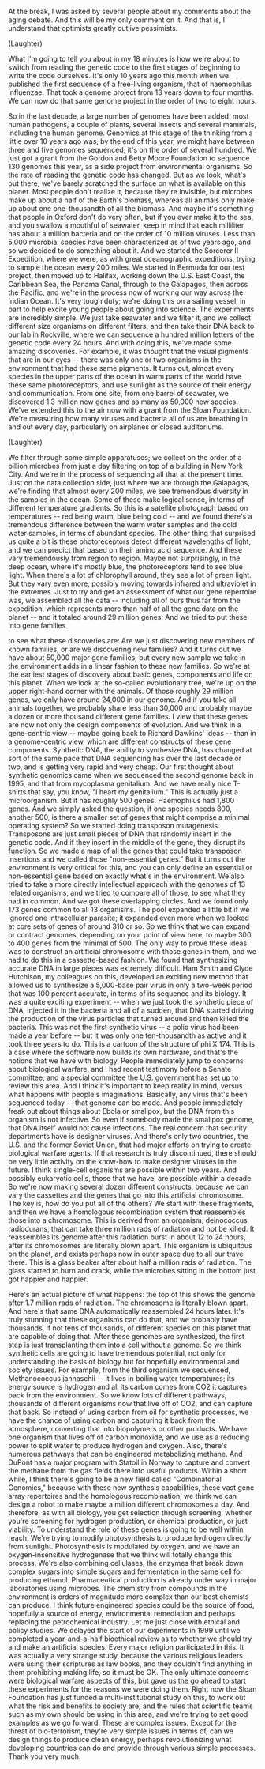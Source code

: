 
At the break, I was asked by several people
about my comments about the aging debate.
And this will be my only comment on it.
And that is, I understand
that optimists greatly outlive pessimists.

(Laughter)

What I&#39;m going to tell you about in my 18 minutes is
how we&#39;re about to switch from reading the genetic code
to the first stages of beginning
to write the code ourselves.
It&#39;s only 10 years ago this month
when we published the first sequence
of a free-living organism,
that of haemophilus influenzae.
That took a genome project
from 13 years down to four months.
We can now do that same genome project
in the order of
two to eight hours.

So in the last decade, a large number of genomes have been added:
most human pathogens,
a couple of plants,
several insects and several mammals,
including the human genome.
Genomics at this stage of the thinking
from a little over 10 years ago
was, by the end of this year, we might have
between three and five genomes sequenced;
it&#39;s on the order of several hundred.
We just got a grant from the Gordon and Betty Moore Foundation
to sequence 130 genomes this year,
as a side project from environmental organisms.
So the rate of reading the genetic code has changed.
But as we look, what&#39;s out there,
we&#39;ve barely scratched the surface
on what is available on this planet.
Most people don&#39;t realize it, because they&#39;re invisible,
but microbes make up about a half of the Earth&#39;s biomass,
whereas all animals only make up about
one one-thousandth of all the biomass.
And maybe it&#39;s something that people in Oxford don&#39;t do very often,
but if you ever make it to the sea,
and you swallow a mouthful of seawater,
keep in mind that each milliliter
has about a million bacteria
and on the order of 10 million viruses.
Less than 5,000 microbial species
have been characterized as of two years ago,
and so we decided to do something about it.
And we started the Sorcerer II Expedition,
where we were, as with great oceanographic expeditions,
trying to sample the ocean every 200 miles.
We started in Bermuda for our test project,
then moved up to Halifax,
working down the U.S. East Coast,
the Caribbean Sea, the Panama Canal,
through to the Galapagos, then across the Pacific,
and we&#39;re in the process now of working our way
across the Indian Ocean.
It&#39;s very tough duty; we&#39;re doing this on a sailing vessel,
in part to help excite young people
about going into science.
The experiments are incredibly simple.
We just take seawater and we filter it,
and we collect different size organisms on different filters,
and then take their DNA back to our lab in Rockville,
where we can sequence a hundred million letters
of the genetic code every 24 hours.
And with doing this,
we&#39;ve made some amazing discoveries.
For example, it was thought that the visual pigments
that are in our eyes -- there was only one or two organisms
in the environment that had these same pigments.
It turns out, almost every species
in the upper parts of the ocean
in warm parts of the world
have these same photoreceptors,
and use sunlight as the source of their energy
and communication.
From one site, from one barrel of seawater,
we discovered 1.3 million new genes
and as many as 50,000 new species.
We&#39;ve extended this to the air
now with a grant from the Sloan Foundation.
We&#39;re measuring how many viruses and bacteria
all of us are breathing in and out every day,
particularly on airplanes
or closed auditoriums.

(Laughter)

We filter through some simple apparatuses;
we collect on the order of a billion microbes from just a day
filtering on top of a building in New York City.
And we&#39;re in the process of sequencing all that
at the present time.
Just on the data collection side,
just where we are through the Galapagos,
we&#39;re finding that almost every 200 miles,
we see tremendous diversity
in the samples in the ocean.
Some of these make logical sense,
in terms of different temperature gradients.
So this is a satellite photograph
based on temperatures -- red being warm,
blue being cold --
and we found there&#39;s a tremendous difference between
the warm water samples and the cold water samples,
in terms of abundant species.
The other thing that surprised us quite a bit
is these photoreceptors detect different wavelengths of light,
and we can predict that based on their amino acid sequence.
And these vary tremendously from region to region.
Maybe not surprisingly,
in the deep ocean, where it&#39;s mostly blue,
the photoreceptors tend to see blue light.
When there&#39;s a lot of chlorophyll around,
they see a lot of green light.
But they vary even more,
possibly moving towards infrared and ultraviolet
in the extremes.
Just to try and get an assessment
of what our gene repertoire was,
we assembled all the data --
including all of ours thus far from the expedition,
which represents more than half of all the gene data on the planet --
and it totaled around 29 million genes.
And we tried to put these into gene families

to see what these discoveries are:
Are we just discovering new members of known families,
or are we discovering new families?
And it turns out we have about 50,000
major gene families,
but every new sample we take in the environment
adds in a linear fashion to these new families.
So we&#39;re at the earliest stages of discovery
about basic genes,
components and life on this planet.
When we look at the so-called evolutionary tree,
we&#39;re up on the upper right-hand corner with the animals.
Of those roughly 29 million genes,
we only have around 24,000
in our genome.
And if you take all animals together,
we probably share less than 30,000
and probably maybe a dozen
or more thousand different gene families.
I view that these genes are now
not only the design components of evolution.
And we think in a gene-centric view --
maybe going back to Richard Dawkins&#39; ideas --
than in a genome-centric view,
which are different constructs of these gene components.
Synthetic DNA, the ability to synthesize DNA,
has changed at sort of the same pace
that DNA sequencing has
over the last decade or two,
and is getting very rapid and very cheap.
Our first thought about synthetic genomics came
when we sequenced the second genome back in 1995,
and that from mycoplasma genitalium.
And we have really nice T-shirts that say,
you know, &quot;I heart my genitalium.&quot;
This is actually just a microorganism.
But it has roughly 500 genes.
Haemophilus had 1,800 genes.
And we simply asked the question,
if one species needs 800, another 500,
is there a smaller set of genes
that might comprise a minimal operating system?
So we started doing transposon mutagenesis.
Transposons are just small pieces of DNA
that randomly insert in the genetic code.
And if they insert in the middle of the gene, they disrupt its function.
So we made a map of all the genes
that could take transposon insertions
and we called those &quot;non-essential genes.&quot;
But it turns out the environment is very critical for this,
and you can only
define an essential or non-essential gene
based on exactly what&#39;s in the environment.
We also tried to take a more directly intellectual approach
with the genomes of 13 related organisms,
and we tried to compare all of those, to see what they had in common.
And we got these overlapping circles. And we found only 173 genes
common to all 13 organisms.
The pool expanded a little bit if we ignored
one intracellular parasite;
it expanded even more
when we looked at core sets of genes
of around 310 or so.
So we think that we can expand
or contract genomes, depending on your point of view here,
to maybe 300 to 400 genes
from the minimal of 500.
The only way to prove these ideas
was to construct an artificial chromosome with those genes in them,
and we had to do this in a cassette-based fashion.
We found that synthesizing accurate DNA
in large pieces was extremely difficult.
Ham Smith and Clyde Hutchison, my colleagues on this,
developed an exciting new method
that allowed us to synthesize a 5,000-base pair virus
in only a two-week period
that was 100 percent accurate,
in terms of its sequence and its biology.
It was a quite exciting experiment -- when we just took the synthetic piece of DNA,
injected it in the bacteria and all of a sudden,
that DNA started driving the production of the virus particles
that turned around and then killed the bacteria.
This was not the first synthetic virus --
a polio virus had been made a year before --
but it was only one ten-thousandth as active
and it took three years to do.
This is a cartoon of the structure of phi X 174.
This is a case where the software now builds its own hardware,
and that&#39;s the notions that we have with biology.
People immediately jump to concerns about biological warfare,
and I had recent testimony before a Senate committee,
and a special committee the U.S. government has set up
to review this area.
And I think it&#39;s important to keep reality in mind,
versus what happens with people&#39;s imaginations.
Basically, any virus that&#39;s been sequenced today --
that genome can be made.
And people immediately freak out about things about Ebola or smallpox,
but the DNA from this organism is not infective.
So even if somebody made the smallpox genome,
that DNA itself would not cause infections.
The real concern that security departments have
is designer viruses.
And there&#39;s only two countries, the U.S. and the former Soviet Union,
that had major efforts
on trying to create biological warfare agents.
If that research is truly discontinued,
there should be very little activity
on the know-how to make designer viruses in the future.
I think single-cell organisms are possible within two years.
And possibly eukaryotic cells,
those that we have,
are possible within a decade.
So we&#39;re now making several dozen different constructs,
because we can vary the cassettes and the genes
that go into this artificial chromosome.
The key is, how do you put all of the others?
We start with these fragments,
and then we have a homologous recombination system
that reassembles those into a chromosome.
This is derived from an organism, deinococcus radiodurans,
that can take three million rads of radiation and not be killed.
It reassembles its genome after this radiation burst
in about 12 to 24 hours,
after its chromosomes are literally blown apart.
This organism is ubiquitous on the planet,
and exists perhaps now
in outer space due to all our travel there.
This is a glass beaker after
about half a million rads of radiation.
The glass started to burn and crack,
while the microbes sitting in the bottom
just got happier and happier.

Here&#39;s an actual picture of what happens:
the top of this shows the genome
after 1.7 million rads of radiation.
The chromosome is literally blown apart.
And here&#39;s that same DNA automatically reassembled
24 hours later.
It&#39;s truly stunning that these organisms can do that,
and we probably have thousands,
if not tens of thousands, of different species
on this planet that are capable of doing that.
After these genomes are synthesized,
the first step is just transplanting them
into a cell without a genome.
So we think synthetic cells are going to have tremendous potential,
not only for understanding the basis of biology
but for hopefully environmental and society issues.
For example, from the third organism we sequenced,
Methanococcus jannaschii -- it lives in boiling water temperatures;
its energy source is hydrogen
and all its carbon comes from CO2 it captures back from the environment.
So we know lots of different pathways,
thousands of different organisms now
that live off of CO2,
and can capture that back.
So instead of using carbon from oil
for synthetic processes,
we have the chance of using carbon
and capturing it back from the atmosphere,
converting that into biopolymers
or other products.
We have one organism that lives off of carbon monoxide,
and we use as a reducing power
to split water to produce hydrogen and oxygen.
Also, there&#39;s numerous pathways
that can be engineered metabolizing methane.
And DuPont has a major program with Statoil in Norway
to capture and convert the methane
from the gas fields there into useful products.
Within a short while, I think there&#39;s going to be a new field
called &quot;Combinatorial Genomics,&quot;
because with these new synthesis capabilities,
these vast gene array repertoires
and the homologous recombination,
we think we can design a robot to make
maybe a million different chromosomes a day.
And therefore, as with all biology,
you get selection through screening,
whether you&#39;re screening for hydrogen production,
or chemical production, or just viability.
To understand the role of these genes
is going to be well within reach.
We&#39;re trying to modify photosynthesis
to produce hydrogen directly from sunlight.
Photosynthesis is modulated by oxygen,
and we have an oxygen-insensitive hydrogenase
that we think will totally change this process.
We&#39;re also combining cellulases,
the enzymes that break down complex sugars into simple sugars
and fermentation in the same cell
for producing ethanol.
Pharmaceutical production is already under way
in major laboratories
using microbes.
The chemistry from compounds in the environment
is orders of magnitude more complex
than our best chemists can produce.
I think future engineered species
could be the source of food,
hopefully a source of energy,
environmental remediation
and perhaps
replacing the petrochemical industry.
Let me just close with ethical and policy studies.
We delayed the start of our experiments in 1999
until we completed a year-and-a-half bioethical review
as to whether we should try and make an artificial species.
Every major religion participated in this.
It was actually a very strange study,
because the various religious leaders were using their scriptures as law books,
and they couldn&#39;t find anything in them prohibiting making life,
so it must be OK. The only ultimate concerns
were biological warfare aspects of this,
but gave us the go ahead to start these experiments
for the reasons we were doing them.
Right now the Sloan Foundation has just funded
a multi-institutional study on this,
to work out what the risk and benefits to society are,
and the rules that scientific teams such as my own
should be using in this area,
and we&#39;re trying to set good examples as we go forward.
These are complex issues.
Except for the threat of bio-terrorism,
they&#39;re very simple issues in terms of,
can we design things to produce clean energy,
perhaps revolutionizing
what developing countries can do
and provide through various simple processes.
Thank you very much.
